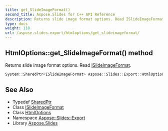 ```yaml
---
title: get_SlideImageFormat()
second_title: Aspose.Slides for C++ API Reference
description: Returns slide image format options. Read ISlideImageFormat.
type: docs
weight: 118
url: /aspose.slides.export/htmloptions/get_slideimageformat/
---
```

## HtmlOptions::get_SlideImageFormat() method


Returns slide image format options. Read [ISlideImageFormat](../../islideimageformat/).

```cpp
System::SharedPtr<ISlideImageFormat> Aspose::Slides::Export::HtmlOptions::get_SlideImageFormat() override
```

## See Also

* Typedef [SharedPtr](../../../system/sharedptr/)
* Class [ISlideImageFormat](../../islideimageformat/)
* Class [HtmlOptions](../)
* Namespace [Aspose::Slides::Export](../../)
* Library [Aspose.Slides](../../../)